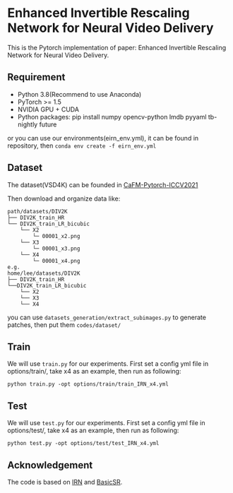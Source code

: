 # Enhanced Invertible Rescaling Network for Neural Video Delivery
This is the Pytorch implementation of paper: Enhanced Invertible Rescaling Network for Neural Video Delivery.
## Requirement
- Python 3.8(Recommend to use Anaconda)
- PyTorch >= 1.5
- NVIDIA GPU + CUDA
- Python packages: pip install numpy opencv-python lmdb pyyaml tb-nightly future

or you can use our environments(eirn_env.yml), it can be found in repository, then `conda env create -f eirn_env.yml`
## Dataset
The dataset(VSD4K) can be founded in [CaFM-Pytorch-ICCV2021](https://github.com/Neural-video-delivery/CaFM-Pytorch-ICCV2021)

Then download and organize data like:
```
path/datasets/DIV2K
├── DIV2K_train_HR
└── DIV2K_train_LR_bicubic
    └── X2
        └─ 00001_x2.png
    └── X3
        └─ 00001_x3.png
    └── X4
        └─ 00001_x4.png
e.g.
home/lee/datasets/DIV2K
├── DIV2K_train_HR
└──DIV2K_train_LR_bicubic
    └── X2
    └── X3
    └── X4
```
you can use `datasets_generation/extract_subimages.py` to generate patches, then put them `codes/dataset/`
## Train
We will use `train.py` for our experiments. First set a config yml file in options/train/, take x4 as an example, then run as following:
```
python train.py -opt options/train/train_IRN_x4.yml
```
## Test
We will use `test.py` for our experiments. First set a config yml file in options/test/, take x4 as an example, then run as following:
```
python test.py -opt options/test/test_IRN_x4.yml
```
## Acknowledgement
The code is based on [IRN](https://github.com/pkuxmq/Invertible-Image-Rescaling) and [BasicSR](https://github.com/xinntao/BasicSR).
